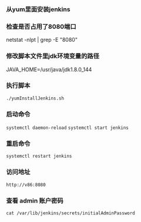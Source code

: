 ### 从yum里面安装jenkins

### 检查是否占用了8080端口
netstat -nlpt | grep -E "8080"

### 修改脚本文件里jdk环境变量的路径
JAVA_HOME=/usr/java/jdk1.8.0_144

### 执行脚本
`./yumInstallJenkins.sh`

### 启动命令
`systemctl daemon-reload`
`systemctl start jenkins`

### 重启命令
`systemctl restart jenkins`

### 访问地址
`http://v86:8080`

### 查看 admin 账户密码
`cat /var/lib/jenkins/secrets/initialAdminPassword`
